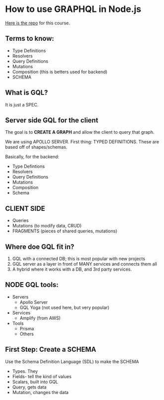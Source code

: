 # How to use GRAPHQL in Node.js

[Here is the repo](https://github.com/FrontendMasters/fullstack-graphql) for this course.

## Terms to know:

- Type Definitions
- Resolvers
- Query Definitions
- Mutations
- Composition (this is betters used for backend)
- SCHEMA

## What is GQL?

It is just a SPEC.

## Server side GQL **for the client**

The goal is to **CREATE A GRAPH** and allow the client to query that graph.

We are using APOLLO SERVER.
First thing: TYPED DEFINITIONS. These are based off of shapes/schemas.

Basically, for the backend:
- Type Defintions
- Resolvers
- Query Definitions
- Mutations
- Composition
- Schema


## CLIENT SIDE

- Queries
- Mutations (to modify data, CRUD)
- FRAGMENTS (pieces of shared queries, mutations)

## Where doe GQL fit in?

1. GQL with a connected DB; this is most popular with new projects
2. GQL server as a layer in front of MANY services and connects them all
3. A hybrid where it works with a DB, and 3rd party services.

## NODE GQL tools:

- Servers
  - Apollo Server
  - GQL Yoga (not used here, but very popular)
- Services
  - Amplify (from AWS)
- Tools
  - Prisma
  - Others

## First Step: Create a SCHEMA

Use the Schema Definition Language (SDL) to make the SCHEMA

- Types. They
- Fields- tell the kind of values
- Scalars, built into GQL
- Query, gets data
- Mutation, changes the data
